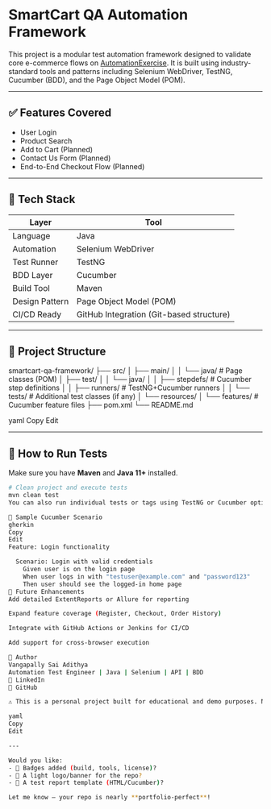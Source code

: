 # SmartCart QA Automation Framework

This project is a modular test automation framework designed to validate core e-commerce flows on [AutomationExercise](https://automationexercise.com/). It is built using industry-standard tools and patterns including Selenium WebDriver, TestNG, Cucumber (BDD), and the Page Object Model (POM).

---

## ✅ Features Covered

- User Login
- Product Search
- Add to Cart (Planned)
- Contact Us Form (Planned)
- End-to-End Checkout Flow (Planned)

---

## 🧰 Tech Stack

| Layer | Tool |
|-------|------|
| Language | Java |
| Automation | Selenium WebDriver |
| Test Runner | TestNG |
| BDD Layer | Cucumber |
| Build Tool | Maven |
| Design Pattern | Page Object Model (POM) |
| CI/CD Ready | GitHub Integration (Git-based structure) |

---

## 📂 Project Structure

smartcart-qa-framework/
├── src/
│ ├── main/
│ │ └── java/ # Page classes (POM)
│ ├── test/
│ │ └── java/
│ │ ├── stepdefs/ # Cucumber step definitions
│ │ ├── runners/ # TestNG+Cucumber runners
│ │ └── tests/ # Additional test classes (if any)
│ └── resources/
│ └── features/ # Cucumber feature files
├── pom.xml
└── README.md

yaml
Copy
Edit

---

## 🚀 How to Run Tests

Make sure you have **Maven** and **Java 11+** installed.

```bash
# Clean project and execute tests
mvn clean test
You can also run individual tests or tags using TestNG or Cucumber options.

📝 Sample Cucumber Scenario
gherkin
Copy
Edit
Feature: Login functionality

  Scenario: Login with valid credentials
    Given user is on the login page
    When user logs in with "testuser@example.com" and "password123"
    Then user should see the logged-in home page
📌 Future Enhancements
Add detailed ExtentReports or Allure for reporting

Expand feature coverage (Register, Checkout, Order History)

Integrate with GitHub Actions or Jenkins for CI/CD

Add support for cross-browser execution

👤 Author
Vangapally Sai Adithya
Automation Test Engineer | Java | Selenium | API | BDD
🔗 LinkedIn
🔗 GitHub

⚠️ This is a personal project built for educational and demo purposes. Not affiliated with AutomationExercise.com.

yaml
Copy
Edit

---

Would you like:
- 📸 Badges added (build, tools, license)?
- 🎨 A light logo/banner for the repo?
- 🧪 A test report template (HTML/Cucumber)?

Let me know — your repo is nearly **portfolio-perfect**!